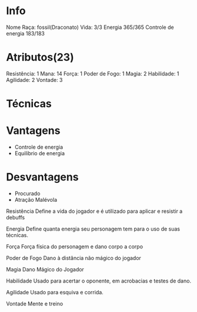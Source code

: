 # Info
Nome
Raça: fossil(Draconato)
Vida: 3/3
Energia 365/365
Controle de energia 183/183

# Atributos(23)
Resistência: 1
Mana: 14
Força: 1
Poder de Fogo: 1
Magia: 2
Habilidade: 1
Agilidade: 2
Vontade: 3

# Técnicas


# Vantagens
- Controle de energia
- Equilibrio de energia

# Desvantagens
- Procurado
- Atração Malévola

Resistência
Define a vida do jogador e é utilizado para aplicar e resistir a debuffs
 
Energia 
Define quanta energia seu personagem tem para o uso de suas técnicas.

Força
Força física do personagem e dano corpo a corpo

Poder de Fogo
Dano à distância não mágico do jogador

Magia
Dano Mágico do Jogador

Habilidade
Usado para acertar o oponente, em acrobacias e testes de dano.

Agilidade
Usado para esquiva e corrida. 

Vontade
Mente e treino
